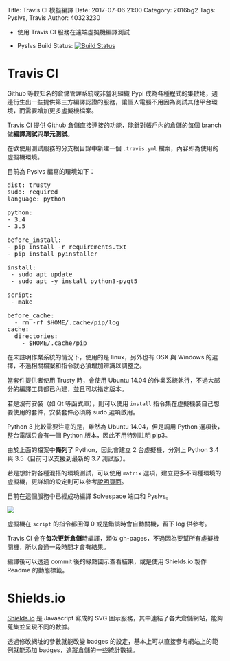 Title: Travis CI 模擬編譯
Date: 2017-07-06 21:00
Category: 2016bg2
Tags: Pyslvs, Travis
Author: 40323230

+ 使用 Travis CI 服務在遠端虛擬機編譯測試

+ Pyslvs Build Status: [![Build Status](https://travis-ci.org/KmolYuan/Pyslvs-PyQt5.svg)](https://travis-ci.org/KmolYuan/Pyslvs-PyQt5)

<!-- PELICAN_END_SUMMARY -->

Travis CI
===

Github 等較知名的倉儲管理系統或非營利組織 Pypi 成為各種程式的集散地，週邊衍生出一些提供第三方編譯認證的服務，讓個人電腦不用因為測試其他平台環境，而需要增加更多虛擬機檔案。

[Travis CI](https://travis-ci.org/) 提供 Github 倉儲直接連接的功能，能針對帳戶內的倉儲的每個 branch 做**編譯測試**與**單元測試**。

在欲使用測試服務的分支根目錄中新建一個 `.travis.yml` 檔案，內容即為使用的虛擬機環境。

目前為 Pyslvs 編寫的環境如下：

<pre class="brush: yml">
dist: trusty
sudo: required
language: python

python:
- 3.4
- 3.5

before_install:
- pip install -r requirements.txt
- pip install pyinstaller

install:
 - sudo apt update
 - sudo apt -y install python3-pyqt5
 
script:
 - make

before_cache:
  - rm -rf $HOME/.cache/pip/log
cache:
  directories:
    - $HOME/.cache/pip
</pre>

在未註明作業系統的情況下，使用的是 linux，另外也有 OSX 與 Windows 的選擇，不過相關檔案和指令就必須增加辨識以調整之。

當套件提供者使用 Trusty 時，會使用 Ubuntu 14.04 的作業系統執行，不過大部分的編譯工具都已內建，並且可以指定版本。

若是沒有安裝（如 Qt 等函式庫），則可以使用 `install` 指令集在虛擬機裝自己想要使用的套件，安裝套件必須將 sudo 選項啟用。

Python 3 比較需要注意的是，雖然為 Ubuntu 14.04，但是調用 Python 選項後，整台電腦只會有一個 Python 版本，因此不用特別註明 pip3。

由於上面的檔案中**條列**了 Python，因此會建立 2 台虛擬機，分別上 Python 3.4 與 3.5（目前可以支援到最新的 3.7 測試版）。

若是想針對各種混搭的環境測試，可以使用 `matrix` 選項，建立更多不同種環境的虛擬機，更詳細的設定則可以參考[說明頁面](https://docs.travis-ci.com/)。

目前在這個服務中已經成功編譯 Solvespace 端口和 Pyslvs。

![](https://raw.githubusercontent.com/coursemdetw/project_site_files/gh-pages/files/pyslvs/17_07_06.png)

虛擬機在 `script` 的指令都回傳 0 或是錯誤時會自動關機，留下 log 供參考。

Travis CI 會在**每次更新倉儲**時編譯，類似 gh-pages，不過因為要幫所有虛擬機開機，所以會過一段時間才會有結果。

編譯後可以透過 commit 後的綠點圖示查看結果，或是使用 Shields.io 製作 Readme 的動態標籤。

Shields.io
===

[Shields.io](http://shields.io/) 是 Javascript 寫成的 SVG 圖示服務，其中連結了各大倉儲網站，能夠蒐集並呈現不同的數據。

透過修改網址的參數就能改變 badges 的設定，基本上可以直接參考網站上的範例就能添加 badges，追蹤倉儲的一些統計數據。